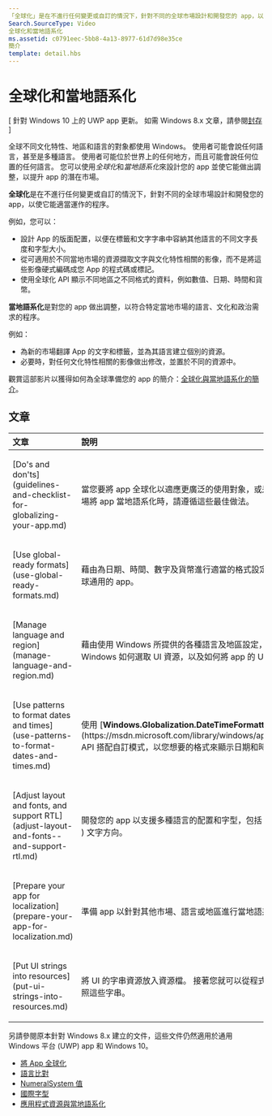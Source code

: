 ```yaml
---
「全球化」是在不進行任何變更或自訂的情況下，針對不同的全球市場設計和開發您的 app，以使它能適當運作的程序。
Search.SourceType: Video
全球化和當地語系化
ms.assetid: c0791eec-5bb8-4a13-8977-61d7d98e35ce
簡介
template: detail.hbs
---
```


# 全球化和當地語系化


\[ 針對 Windows 10 上的 UWP app 更新。 如需 Windows 8.x 文章，請參閱[封存](http://go.microsoft.com/fwlink/p/?linkid=619132) \]

全球不同文化特性、地區和語言的對象都使用 Windows。 使用者可能會說任何語言，甚至是多種語言。 使用者可能位於世界上的任何地方，而且可能會說任何位置的任何語言。 您可以使用*全球化*和*當地語系化*來設計您的 app 並使它能做出調整，以提升 app 的潛在市場。

**全球化**是在不進行任何變更或自訂的情況下，針對不同的全球市場設計和開發您的 app，以使它能適當運作的程序。

例如，您可以：

-   設計 App 的版面配置，以便在標籤和文字字串中容納其他語言的不同文字長度和字型大小。
-   從可適用於不同當地市場的資源擷取文字與文化特性相關的影像，而不是將這些影像硬式編碼成您 App 的程式碼或標記。
-   使用全球化 API 顯示不同地區之不同格式的資料，例如數值、日期、時間和貨幣。

**當地語系化**是對您的 app 做出調整，以符合特定當地市場的語言、文化和政治需求的程序。

例如：

-   為新的市場翻譯 App 的文字和標籤，並為其語言建立個別的資源。
-   必要時，對任何文化特性相關的影像做出修改，並置於不同的資源中。

觀賞這部影片以獲得如何為全球準備您的 app 的簡介：[全球化與當地語系化的簡介](https://channel9.msdn.com/Blogs/One-Dev-Minute/Introduction-to-globalization-and-localization)。

## 文章
<table>
<colgroup>
<col width="50%" />
<col width="50%" />
</colgroup>
<thead>
<tr class="header">
<th align="left">文章</th>
<th align="left">說明</th>
</tr>
</thead>
<tbody>
<tr class="odd">
<td align="left"><p>[Do's and don'ts](guidelines-and-checklist-for-globalizing-your-app.md)</p></td>
<td align="left"><p>當您要將 app 全球化以適應更廣泛的使用對象，或是針對特定的市場將 app 當地語系化時，請遵循這些最佳做法。</p></td>
</tr>
<tr class="odd">
<td align="left"><p>[Use global-ready formats](use-global-ready-formats.md)</p></td>
<td align="left"><p>藉由為日期、時間、數字及貨幣進行適當的格式設定，即可開發全球通用的 app。</p></td>
</tr>
<tr class="even">
<td align="left"><p>[Manage language and region](manage-language-and-region.md)</p></td>
<td align="left"><p>藉由使用 Windows 所提供的各種語言及地區設定，來控制 Windows 如何選取 UI 資源，以及如何將 app 的 UI 元素格式化。</p></td>
</tr>
<tr class="odd">
<td align="left"><p>[Use patterns to format dates and times](use-patterns-to-format-dates-and-times.md)</p></td>
<td align="left"><p>使用 [<strong>Windows.Globalization.DateTimeFormatting</strong>](https://msdn.microsoft.com/library/windows/apps/br206859) API 搭配自訂模式，以您想要的格式來顯示日期和時間。</p></td>
</tr>
<tr class="even">
<td align="left"><p>[Adjust layout and fonts, and support RTL](adjust-layout-and-fonts--and-support-rtl.md)</p></td>
<td align="left"><p>開發您的 app 以支援多種語言的配置和字型，包括 RTL (從右至左 ) 文字方向。</p></td>
</tr>
<tr class="odd">
<td align="left"><p>[Prepare your app for localization](prepare-your-app-for-localization.md)</p></td>
<td align="left"><p>準備 app 以針對其他市場、語言或地區進行當地語系化。</p></td>
</tr>
<tr class="even">
<td align="left"><p>[Put UI strings into resources](put-ui-strings-into-resources.md)</p></td>
<td align="left"><p>將 UI 的字串資源放入資源檔。 接著您就可以從程式碼或標記中參照這些字串。</p></td>
</tr>
</tbody>
</table>

 

另請參閱原本針對 Windows 8.x 建立的文件，這些文件仍然適用於通用 Windows 平台 (UWP) app 和 Windows 10。

-   [將 App 全球化](https://msdn.microsoft.com/library/windows/apps/xaml/hh965328)
-   [語言比對](https://msdn.microsoft.com/library/windows/apps/xaml/jj673578.aspx)
-   [NumeralSystem 值](https://msdn.microsoft.com/library/windows/apps/xaml/jj236471.aspx)
-   [國際字型](https://msdn.microsoft.com/library/windows/apps/xaml/dn263115.aspx)
-   [應用程式資源與當地語系化](https://msdn.microsoft.com/library/windows/apps/xaml/hh710212.aspx)

 

 





<!--HONumber=Mar16_HO1-->


